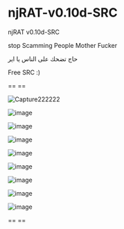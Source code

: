 # njRAT-v0.10d-SRC
njRAT v0.10d-SRC

stop Scamming People Mother Fucker

حاج تضحك على الناس يا اير

Free SRC :)

== ==

![Capture222222](https://user-images.githubusercontent.com/74623428/166126145-928a5ed5-9ddb-4964-85fb-7e0013cf9432.PNG)

![image](https://user-images.githubusercontent.com/74623428/166126157-0d430559-1cb1-4d45-af34-1649b57f5ed8.png)


![image](https://user-images.githubusercontent.com/74623428/166126173-ade1d3b2-7878-42bb-83aa-29899394f59d.png)


![image](https://user-images.githubusercontent.com/74623428/166126182-d8f15bbc-7ac0-471b-8826-b31467a83c5a.png)


![image](https://user-images.githubusercontent.com/74623428/166126193-b0885d8c-ae7f-4e30-bbfe-a930737d3a5f.png)

![image](https://user-images.githubusercontent.com/74623428/166126197-8e4da1f6-65fe-42a4-a714-f96ac9317be9.png)

![image](https://user-images.githubusercontent.com/74623428/166126203-114f7740-04c3-4b63-9422-b1c30904803d.png)

![image](https://user-images.githubusercontent.com/74623428/166126209-be14570a-f27c-4c0f-9a86-b27b3396a45b.png)


![image](https://user-images.githubusercontent.com/74623428/166126216-e375c576-ce0c-4601-99e0-220ab26a43dc.png)

== ==
